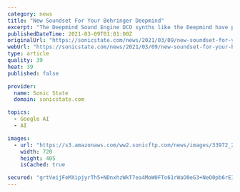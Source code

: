 ```yaml
---
category: news
title: "New Soundset For Your Behringer Deepmind"
excerpt: "The Deepmind Sound Engine DCO synths like the Deepmind have particularly great tuning performance, which is excellent for more technical sound design, but lacks much of the character of vintage synths and acoustic ensembles. There are tools like Osc Drift ..."
publishedDateTime: 2021-03-09T01:01:00Z
originalUrl: "https://sonicstate.com/news/2021/03/09/new-soundset-for-your-behringer-deepmind/"
webUrl: "https://sonicstate.com/news/2021/03/09/new-soundset-for-your-behringer-deepmind/"
type: article
quality: 39
heat: 39
published: false

provider:
  name: Sonic State
  domain: sonicstate.com

topics:
  - Google AI
  - AI

images:
  - url: "https://s3.amazonaws.com/ww2.sonicftp.com/news/images/33972_271.jpg"
    width: 720
    height: 405
    isCached: true

secured: "grtVeijFeMXipjyrTh5+NDnxhzWkT7ea4MoW0FTo61rWaO0eG3+NeO0pb6rEIM2zTyDCSPl86c38bhYCX44ZzmCRc0AZINCbG6z6to630XkF+vHxHG9k3oWqD6Qaj9toJ6/pboknJUbPh+Y1xEGN0ZD/yl3cagSFkIf8DA4gzysiTyErhIz/4T1q+3S54RI4czmLdlurG/WJ4fXdkrwx/eXqnpKXyWn8rNnOT+HB5GjzWJVp666wvCDmGwEM2ZXQYjjraa9fuM7Qn3W1eRz1HqhO4CnjHYKyf1FGHbzcbHyER9Ctw8WaBpjDnbVaypY+nnroBg+7H9bmQGWuUwFE6iAsmgpiqFIC0sZcXkJzVPM=;QJsCtT7u207+AfzLrHMi4w=="
---
```


